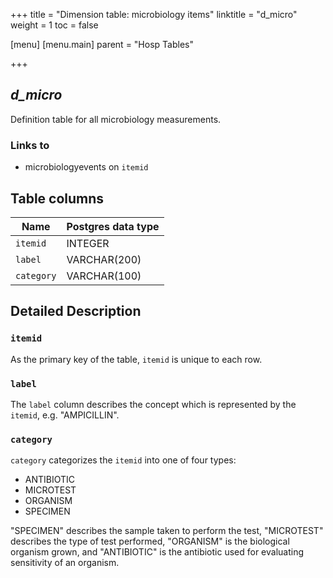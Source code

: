 +++
title = "Dimension table: microbiology items"
linktitle = "d_micro"
weight = 1
toc = false

[menu]
  [menu.main]
    parent = "Hosp Tables"

+++

## *d_micro*

Definition table for all microbiology measurements.

### Links to

* microbiologyevents on `itemid`

## Table columns

Name | Postgres data type 
---- | ---- 
`itemid` | INTEGER
`label` | VARCHAR(200)
`category` | VARCHAR(100)

## Detailed Description

### `itemid`

As the primary key of the table, `itemid` is unique to each row.

### `label`

The `label` column describes the concept which is represented by the `itemid`, e.g. "AMPICILLIN".

### `category`

`category` categorizes the `itemid` into one of four types:

* ANTIBIOTIC
* MICROTEST
* ORGANISM
* SPECIMEN

"SPECIMEN" describes the sample taken to perform the test, "MICROTEST" describes the type of test performed, "ORGANISM" is the biological organism grown, and "ANTIBIOTIC" is the antibiotic used for evaluating sensitivity of an organism.

